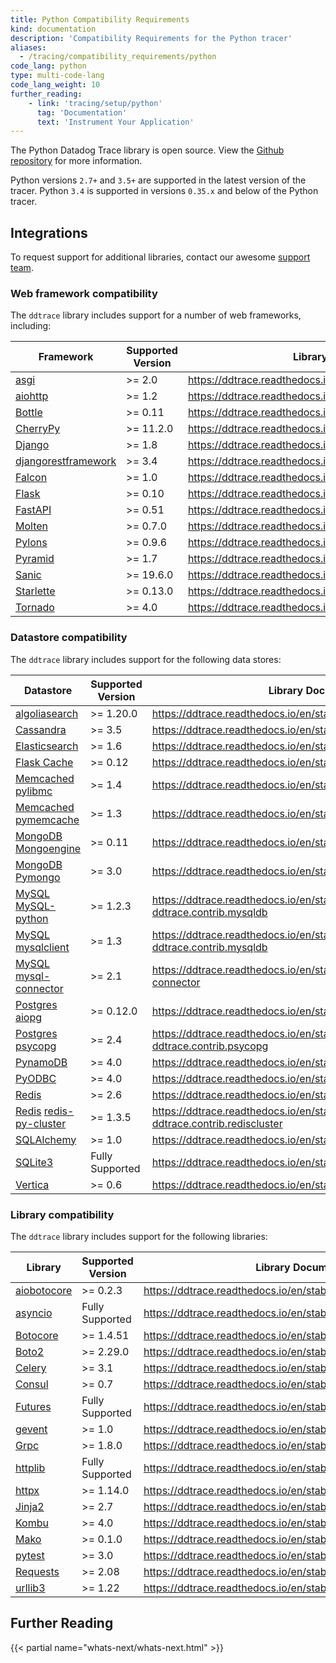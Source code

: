 ```yaml
---
title: Python Compatibility Requirements
kind: documentation
description: 'Compatibility Requirements for the Python tracer'
aliases:
  - /tracing/compatibility_requirements/python
code_lang: python
type: multi-code-lang
code_lang_weight: 10
further_reading:
    - link: 'tracing/setup/python'
      tag: 'Documentation'
      text: 'Instrument Your Application'
---
```


The Python Datadog Trace library is open source. View the [Github repository][1] for more information.

Python versions `2.7+` and `3.5+` are supported in the latest version of the tracer. Python `3.4` is supported in versions `0.35.x` and below of the Python tracer.

## Integrations

To request support for additional libraries, contact our awesome [support team][2].

### Web framework compatibility

The `ddtrace` library includes support for a number of web frameworks, including:

| Framework                 | Supported Version | Library Documentation                                              |
| ------------------------- | ----------------- | ------------------------------------------------------------------ |
| [asgi][3]                 | >= 2.0            | https://ddtrace.readthedocs.io/en/stable/integrations.html#asgi    |
| [aiohttp][4]              | >= 1.2            | https://ddtrace.readthedocs.io/en/stable/integrations.html#aiohttp |
| [Bottle][5]               | >= 0.11           | https://ddtrace.readthedocs.io/en/stable/integrations.html#bottle  |
| [CherryPy][6]            | >= 11.2.0         | https://ddtrace.readthedocs.io/en/stable/integrations.html#cherrypy|
| [Django][7]               | >= 1.8            | https://ddtrace.readthedocs.io/en/stable/integrations.html#django  |
| [djangorestframework][7]  | >= 3.4            | https://ddtrace.readthedocs.io/en/stable/integrations.html#django  |
| [Falcon][8]               | >= 1.0            | https://ddtrace.readthedocs.io/en/stable/integrations.html#falcon  |
| [Flask][9]                | >= 0.10           | https://ddtrace.readthedocs.io/en/stable/integrations.html#flask   |
| [FastAPI][10]              | >= 0.51           | https://ddtrace.readthedocs.io/en/stable/integrations.html#fastapi |
| [Molten][11]               | >= 0.7.0          | https://ddtrace.readthedocs.io/en/stable/integrations.html#molten  |
| [Pylons][12]              | >= 0.9.6          | https://ddtrace.readthedocs.io/en/stable/integrations.html#pylons  |
| [Pyramid][13]             | >= 1.7            | https://ddtrace.readthedocs.io/en/stable/integrations.html#pyramid |
| [Sanic][15]               | >= 19.6.0         | https://ddtrace.readthedocs.io/en/stable/integrations.html#sanic   |
| [Starlette][16]           | >= 0.13.0         | https://ddtrace.readthedocs.io/en/stable/integrations.html#starlette |
| [Tornado][17]             | >= 4.0            | https://ddtrace.readthedocs.io/en/stable/integrations.html#tornado |

### Datastore compatibility

The `ddtrace` library includes support for the following data stores:

| Datastore                          | Supported Version | Library Documentation                                                                         |
| ---------------------------------- | ----------------- | --------------------------------------------------------------------------------------------- |
| [algoliasearch][18]                | >= 1.20.0         | https://ddtrace.readthedocs.io/en/stable/integrations.html#algoliasearch                       |
| [Cassandra][19]                    | >= 3.5            | https://ddtrace.readthedocs.io/en/stable/integrations.html#cassandra                           |
| [Elasticsearch][20]                | >= 1.6            | https://ddtrace.readthedocs.io/en/stable/integrations.html#elasticsearch                       |
| [Flask Cache][21]                  | >= 0.12           | https://ddtrace.readthedocs.io/en/stable/integrations.html#flask-cache                         |
| [Memcached][22] [pylibmc][23]      | >= 1.4            | https://ddtrace.readthedocs.io/en/stable/integrations.html#pylibmc                             |
| [Memcached][22] [pymemcache][24]   | >= 1.3            | https://ddtrace.readthedocs.io/en/stable/integrations.html#pymemcache                          |
| [MongoDB][25] [Mongoengine][26]    | >= 0.11           | https://ddtrace.readthedocs.io/en/stable/integrations.html#mongoengine                         |
| [MongoDB][25] [Pymongo][27]        | >= 3.0            | https://ddtrace.readthedocs.io/en/stable/integrations.html#pymongo                             |
| [MySQL][28] [MySQL-python][29]     | >= 1.2.3          | https://ddtrace.readthedocs.io/en/stable/integrations.html#module-ddtrace.contrib.mysqldb      |
| [MySQL][28] [mysqlclient][30]      | >= 1.3            | https://ddtrace.readthedocs.io/en/stable/integrations.html#module-ddtrace.contrib.mysqldb      |
| [MySQL][28] [mysql-connector][31]  | >= 2.1            | https://ddtrace.readthedocs.io/en/stable/integrations.html#mysql-connector                     |
| [Postgres][32] [aiopg][33]         | >= 0.12.0         | https://ddtrace.readthedocs.io/en/stable/integrations.html#aiopg                               |
| [Postgres][32] [psycopg][34]       | >= 2.4            | https://ddtrace.readthedocs.io/en/stable/integrations.html#module-ddtrace.contrib.psycopg      |
| [PynamoDB][35]                     | >= 4.0            | https://ddtrace.readthedocs.io/en/stable/integrations.html#pynamodb                               |
| [PyODBC][36]                       | >= 4.0            | https://ddtrace.readthedocs.io/en/stable/integrations.html#pyodbc                               |
| [Redis][37]                        | >= 2.6            | https://ddtrace.readthedocs.io/en/stable/integrations.html#redis                               |
| [Redis][37] [redis-py-cluster][38] | >= 1.3.5          | https://ddtrace.readthedocs.io/en/stable/integrations.html#module-ddtrace.contrib.rediscluster |
| [SQLAlchemy][39]                   | >= 1.0            | https://ddtrace.readthedocs.io/en/stable/integrations.html#sqlalchemy                          |
| [SQLite3][40]                      | Fully Supported   | https://ddtrace.readthedocs.io/en/stable/integrations.html#sqlite                              |
| [Vertica][41]                      | >= 0.6            | https://ddtrace.readthedocs.io/en/stable/integrations.html#vertica                             |

### Library compatibility

The `ddtrace` library includes support for the following libraries:

| Library           | Supported Version | Library Documentation                                                    |
| ----------------- | ----------------- | ------------------------------------------------------------------------ |
| [aiobotocore][42] | >= 0.2.3          | https://ddtrace.readthedocs.io/en/stable/integrations.html#aiobotocore |
| [asyncio][43]     | Fully Supported   | https://ddtrace.readthedocs.io/en/stable/integrations.html#asyncio     |
| [Botocore][44]    | >= 1.4.51         | https://ddtrace.readthedocs.io/en/stable/integrations.html#botocore    |
| [Boto2][45]       | >= 2.29.0         | https://ddtrace.readthedocs.io/en/stable/integrations.html#boto2       |
| [Celery][46]      | >= 3.1            | https://ddtrace.readthedocs.io/en/stable/integrations.html#celery      |
| [Consul][47]      | >= 0.7            | https://ddtrace.readthedocs.io/en/stable/integrations.html#consul      |
| [Futures][48]     | Fully Supported   | https://ddtrace.readthedocs.io/en/stable/integrations.html#futures     |
| [gevent][49]      | >= 1.0            | https://ddtrace.readthedocs.io/en/stable/integrations.html#gevent      |
| [Grpc][50]        | >= 1.8.0          | https://ddtrace.readthedocs.io/en/stable/integrations.html#grpc        |
| [httplib][51]     | Fully Supported   | https://ddtrace.readthedocs.io/en/stable/integrations.html#httplib     |
| [httpx][52]       |  >= 1.14.0         | https://ddtrace.readthedocs.io/en/stable/integrations.html#httpx       |
| [Jinja2][53]      | >= 2.7            | https://ddtrace.readthedocs.io/en/stable/integrations.html#jinja2      |
| [Kombu][54]       | >= 4.0            | https://ddtrace.readthedocs.io/en/stable/integrations.html#kombu       |
| [Mako][55]        | >= 0.1.0          | https://ddtrace.readthedocs.io/en/stable/integrations.html#mako        |
| [pytest][56]              | >= 3.0            | https://ddtrace.readthedocs.io/en/stable/integrations.html#pytest  |
| [Requests][57]    | >= 2.08           | https://ddtrace.readthedocs.io/en/stable/integrations.html#requests    |
| [urllib3][58]     | >= 1.22           | https://ddtrace.readthedocs.io/en/stable/integrations.html#urllib3     |


## Further Reading

{{< partial name="whats-next/whats-next.html" >}}

[1]: https://github.com/DataDog/dd-trace-py
[2]: /help
[3]: http://asgi.readthedocs.io/
[4]: https://aiohttp.readthedocs.io
[5]: https://bottlepy.org
[6]: https://cherrypy.org/
[7]: https://www.djangoproject.com
[8]: https://falconframework.org
[9]: http://flask.pocoo.org
[10]: https://fastapi.tiangolo.com/
[11]: https://moltenframework.com
[12]: http://pylonsproject.org
[13]: https://trypyramid.com
[15]: https://sanic.readthedocs.io/en/latest/
[16]: https://www.starlette.io/
[17]: http://www.tornadoweb.org
[18]: https://www.algolia.com/doc/
[19]: https://cassandra.apache.org
[20]: https://www.elastic.co/products/elasticsearch
[21]: https://pythonhosted.org/Flask-Cache
[22]: https://memcached.org
[23]: http://sendapatch.se/projects/pylibmc
[24]: https://pymemcache.readthedocs.io
[25]: https://www.mongodb.com/what-is-mongodb
[26]: http://mongoengine.org
[27]: https://api.mongodb.com/python/current
[28]: https://www.mysql.com
[29]: https://pypi.org/project/MySQL-python
[30]: https://pypi.org/project/mysqlclient
[31]: https://dev.mysql.com/doc/connector-python/en/
[32]: https://www.postgresql.org
[33]: https://aiopg.readthedocs.io
[34]: http://initd.org/psycopg
[35]: https://pynamodb.readthedocs.io/en/latest/
[36]: https://pypi.org/project/pyodbc/
[37]: https://redis.io
[38]: https://redis-py-cluster.readthedocs.io
[39]: https://www.sqlalchemy.org
[40]: https://www.sqlite.org
[41]: https://www.vertica.com
[42]: https://pypi.org/project/aiobotocore/
[43]: https://docs.python.org/3/library/asyncio.html
[44]: https://pypi.org/project/botocore/
[45]: http://docs.pythonboto.org/en/latest
[46]: http://www.celeryproject.org
[47]: https://python-consul.readthedocs.io/en/latest/
[48]: https://docs.python.org/3/library/concurrent.futures.html
[49]: http://www.gevent.org
[50]: https://grpc.io
[51]: https://docs.python.org/2/library/httplib.html
[52]: https://www.python-httpx.org/
[53]: http://jinja.pocoo.org
[54]: https://kombu.readthedocs.io/en/latest
[55]: https://www.makotemplates.org
[56]: https://docs.pytest.org/en/stable/
[57]: https://requests.readthedocs.io/en/master/
[58]: https://urllib3.readthedocs.io/en/stable/
